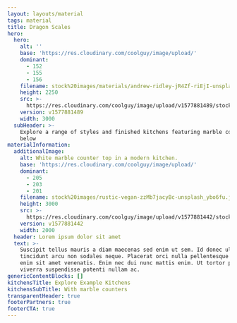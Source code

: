 ```yaml
---
layout: layouts/material
tags: material
title: Dragon Scales
hero:
  hero:
    alt: ''
    base: 'https://res.cloudinary.com/coolguy/image/upload/'
    dominant:
      - 152
      - 155
      - 156
    filename: stock%20images/materials/andrew-ridley-jR4Zf-riEjI-unsplash_gqrbbf.jpg
    height: 2250
    src: >-
      https://res.cloudinary.com/coolguy/image/upload/v1577881489/stock%20images/materials/andrew-ridley-jR4Zf-riEjI-unsplash_gqrbbf.jpg
    version: v1577881489
    width: 3000
  subHeader: >-
    Explore a range of styles and finished kitchens featuring marble counters
    below
materialInformation:
  additionalImage:
    alt: White marble counter top in a modern kitchen.
    base: 'https://res.cloudinary.com/coolguy/image/upload/'
    dominant:
      - 205
      - 203
      - 201
    filename: stock%20images/rustic-vegan-zzMb7jacyBc-unsplash_ybo6fu.jpg
    height: 3000
    src: >-
      https://res.cloudinary.com/coolguy/image/upload/v1577881442/stock%20images/rustic-vegan-zzMb7jacyBc-unsplash_ybo6fu.jpg
    version: v1577881442
    width: 2000
  header: Lorem ipsum dolor sit amet
  text: >-
    Suscipit tellus mauris a diam maecenas sed enim ut sem. Id donec ultrices
    tincidunt arcu non sodales neque. Placerat orci nulla pellentesque dignissim
    enim sit amet venenatis. Enim nec dui nunc mattis enim. Ut tortor pretium
    viverra suspendisse potenti nullam ac.
genericContentBlocks: []
kitchensTitle: Explore Example Kitchens
kitchensSubTitle: With marble counters
transparentHeader: true
footerPartners: true
footerCTA: true
---
```


